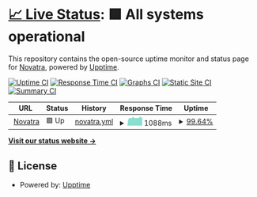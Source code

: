 # [📈 Live Status](https://status.novatra.in): <!--live status--> **🟩 All systems operational**

This repository contains the open-source uptime monitor and status page for [Novatra](https://novatra.in), powered by [Upptime](https://github.com/upptime/upptime).

[![Uptime CI](https://github.com/NovatraX/status-page/workflows/Uptime%20CI/badge.svg)](https://github.com/Novatrax/status-page/actions?query=workflow%3A%22Uptime+CI%22)
[![Response Time CI](https://github.com/NovatraX/status-page/workflows/Response%20Time%20CI/badge.svg)](https://github.com/Novatrax/status-page/actions?query=workflow%3A%22Response+Time+CI%22)
[![Graphs CI](https://github.com/Novatra/uptimerX/status-page/Graphs%20CI/badge.svg)](https://github.com/Novatrax/status-page/actions?query=workflow%3A%22Graphs+CI%22)
[![Static Site CI](https://github.com/NovatraX/status-page/workflows/Static%20Site%20CI/badge.svg)](https://github.com/Novatrax/status-page/actions?query=workflow%3A%22Static+Site+CI%22)
[![Summary CI](https://github.com/NovatraX/status-page/workflows/Summary%20CI/badge.svg)](https://github.com/Novatrax/status-page/actions?query=workflow%3A%22Summary+CI%22)

<!--start: status pages-->
<!-- This summary is generated by Upptime (https://github.com/upptime/upptime) -->
<!-- Do not edit this manually, your changes will be overwritten -->
<!-- prettier-ignore -->
| URL | Status | History | Response Time | Uptime |
| --- | ------ | ------- | ------------- | ------ |
| <img alt="" src="https://icons.duckduckgo.com/ip3/novatra.in.ico" height="13"> [Novatra](https://novatra.in) | 🟩 Up | [novatra.yml](https://github.com/NovatraX/status-page/commits/HEAD/history/novatra.yml) | <details><summary><img alt="Response time graph" src="./graphs/novatra/response-time-week.png" height="20"> 1088ms</summary><br><a href="https://status.novatra.in/history/novatra"><img alt="Response time 1574" src="https://img.shields.io/endpoint?url=https%3A%2F%2Fraw.githubusercontent.com%2FNovatraX%2Fstatus-page%2FHEAD%2Fapi%2Fnovatra%2Fresponse-time.json"></a><br><a href="https://status.novatra.in/history/novatra"><img alt="24-hour response time 1088" src="https://img.shields.io/endpoint?url=https%3A%2F%2Fraw.githubusercontent.com%2FNovatraX%2Fstatus-page%2FHEAD%2Fapi%2Fnovatra%2Fresponse-time-day.json"></a><br><a href="https://status.novatra.in/history/novatra"><img alt="7-day response time 1088" src="https://img.shields.io/endpoint?url=https%3A%2F%2Fraw.githubusercontent.com%2FNovatraX%2Fstatus-page%2FHEAD%2Fapi%2Fnovatra%2Fresponse-time-week.json"></a><br><a href="https://status.novatra.in/history/novatra"><img alt="30-day response time 1432" src="https://img.shields.io/endpoint?url=https%3A%2F%2Fraw.githubusercontent.com%2FNovatraX%2Fstatus-page%2FHEAD%2Fapi%2Fnovatra%2Fresponse-time-month.json"></a><br><a href="https://status.novatra.in/history/novatra"><img alt="1-year response time 1574" src="https://img.shields.io/endpoint?url=https%3A%2F%2Fraw.githubusercontent.com%2FNovatraX%2Fstatus-page%2FHEAD%2Fapi%2Fnovatra%2Fresponse-time-year.json"></a></details> | <details><summary><a href="https://status.novatra.in/history/novatra">99.64%</a></summary><a href="https://status.novatra.in/history/novatra"><img alt="All-time uptime 99.98%" src="https://img.shields.io/endpoint?url=https%3A%2F%2Fraw.githubusercontent.com%2FNovatraX%2Fstatus-page%2FHEAD%2Fapi%2Fnovatra%2Fuptime.json"></a><br><a href="https://status.novatra.in/history/novatra"><img alt="24-hour uptime 97.48%" src="https://img.shields.io/endpoint?url=https%3A%2F%2Fraw.githubusercontent.com%2FNovatraX%2Fstatus-page%2FHEAD%2Fapi%2Fnovatra%2Fuptime-day.json"></a><br><a href="https://status.novatra.in/history/novatra"><img alt="7-day uptime 99.64%" src="https://img.shields.io/endpoint?url=https%3A%2F%2Fraw.githubusercontent.com%2FNovatraX%2Fstatus-page%2FHEAD%2Fapi%2Fnovatra%2Fuptime-week.json"></a><br><a href="https://status.novatra.in/history/novatra"><img alt="30-day uptime 99.92%" src="https://img.shields.io/endpoint?url=https%3A%2F%2Fraw.githubusercontent.com%2FNovatraX%2Fstatus-page%2FHEAD%2Fapi%2Fnovatra%2Fuptime-month.json"></a><br><a href="https://status.novatra.in/history/novatra"><img alt="1-year uptime 99.98%" src="https://img.shields.io/endpoint?url=https%3A%2F%2Fraw.githubusercontent.com%2FNovatraX%2Fstatus-page%2FHEAD%2Fapi%2Fnovatra%2Fuptime-year.json"></a></details>

<!--end: status pages-->

[**Visit our status website →**](https://status.novatra.in)

## 📄 License

- Powered by: [Upptime](https://github.com/upptime/upptime)
